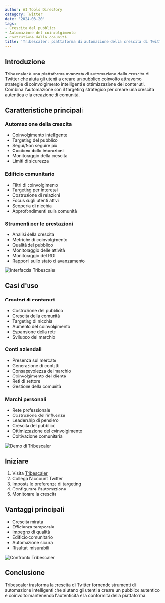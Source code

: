 ```yaml
---
author: AI Tools Directory
category: Twitter
date: '2024-03-20'
tags:
- Crescita del pubblico
- Automazione del coinvolgimento
- Costruzione della comunità
title: 'Tribescaler: piattaforma di automazione della crescita di Twitter'
---
```


## Introduzione

Tribescaler è una piattaforma avanzata di automazione della crescita di Twitter che aiuta gli utenti a creare un pubblico coinvolto attraverso strategie di coinvolgimento intelligenti e ottimizzazione dei contenuti. Combina l'automazione con il targeting strategico per creare una crescita autentica e la creazione di comunità.

## Caratteristiche principali

### Automazione della crescita
- Coinvolgimento intelligente
- Targeting del pubblico
- Segui/Non seguire più
- Gestione delle interazioni
- Monitoraggio della crescita
- Limiti di sicurezza

### Edificio comunitario
- Filtri di coinvolgimento
- Targeting per interessi
- Costruzione di relazioni
- Focus sugli utenti attivi
- Scoperta di nicchia
- Approfondimenti sulla comunità

### Strumenti per le prestazioni
- Analisi della crescita
- Metriche di coinvolgimento
- Qualità del pubblico
- Monitoraggio delle attività
- Monitoraggio del ROI
- Rapporti sullo stato di avanzamento

![Interfaccia Tribescaler](/imgs/tribescaler/interface.jpg)

## Casi d'uso

### Creatori di contenuti
- Costruzione del pubblico
- Crescita della comunità
- Targeting di nicchia
- Aumento del coinvolgimento
- Espansione della rete
- Sviluppo del marchio

### Conti aziendali
- Presenza sul mercato
- Generazione di contatti
- Consapevolezza del marchio
- Coinvolgimento del cliente
- Reti di settore
- Gestione della comunità

### Marchi personali
- Rete professionale
- Costruzione dell'influenza
- Leadership di pensiero
- Crescita del pubblico
- Ottimizzazione del coinvolgimento
- Coltivazione comunitaria

![Demo di Tribescaler](/imgs/tribescaler/demo.jpg)

## Iniziare

1. Visita [Tribescaler](https://tribescaler.com)
2. Collega l'account Twitter
3. Imposta le preferenze di targeting
4. Configurare l'automazione
5. Monitorare la crescita

## Vantaggi principali

- Crescita mirata
- Efficienza temporale
- Impegno di qualità
- Edificio comunitario
- Automazione sicura
- Risultati misurabili

![Confronto Tribescaler](/imgs/tribescaler/comparison.jpg)

## Conclusione

Tribescaler trasforma la crescita di Twitter fornendo strumenti di automazione intelligenti che aiutano gli utenti a creare un pubblico autentico e coinvolto mantenendo l'autenticità e la conformità della piattaforma.
